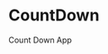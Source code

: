 # CountDown
 Count Down App
     
            
                                                           
                                                                            
                                                                        
                                                                   
                                                       
                                     
                      
                   
    
 
   

